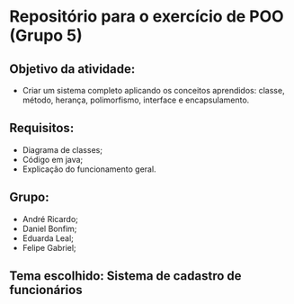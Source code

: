 # Repositório para o exercício de POO (Grupo 5)

## Objetivo da atividade:
- Criar um sistema completo aplicando os conceitos aprendidos: classe, método, herança, polimorfismo, interface e encapsulamento.

## Requisitos:
- Diagrama de classes;
- Código em java;
- Explicação do funcionamento geral.

## Grupo:
- André Ricardo;
- Daniel Bonfim;
- Eduarda Leal;
- Felipe Gabriel;

## Tema escolhido: Sistema de cadastro de funcionários